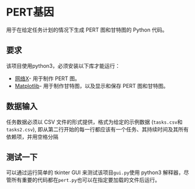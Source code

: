 # PERT基因

用于在给定任务计划的情况下生成 PERT 图和甘特图的 Python 代码。

## 要求

该项目使用python3，必须安装以下库才能运行：

-   [网络X](https://networkx.github.io/)- 用于制作 PERT 图。
-   [Matplotlib](https://matplotlib.org/)- 用于制作甘特图，以及显示和保存 PERT 图和甘特图。

## 数据输入

任务数据必须以 CSV 文件的形式提供，格式为给定的示例数据 (`tasks.csv`和`tasks2.csv`),
即从第二行开始的每一行都应该有一个任务、其持续时间及其所有依赖项，并用空格分隔

## 测试一下

可以通过运行简单的 tkinter GUI 来测试该项目`gui.py`使用 python3 解释器，尽管所有重要的代码都在`pert.py`也可以在指定要加载的文件后运行。
